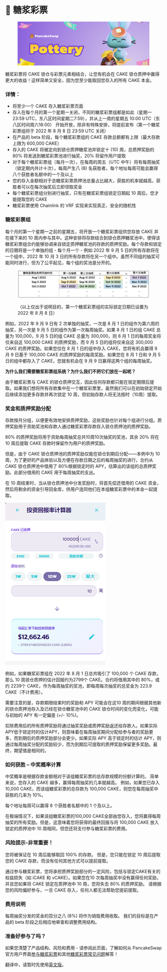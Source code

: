 # 🍯 糖浆彩票

<figure><img src="../../.gitbook/assets/pottery-header (1).png" alt=""><figcaption></figcaption></figure>

糖浆彩票将 CAKE 锁仓与彩票元素相结合，让您有机会在 CAKE 锁仓质押中赢得更大的收益！这样简单又安全，因为您至少能取回您存入的所有 CAKE 本金。

### 详情： <a href="#xiang-qing" id="xiang-qing"></a>

* 将至少一个 CAKE 存入糖浆彩票页面
* 存入在每个月的第一个星期一关闭，不同的糖浆彩票组都是如此（星期一 23:59 UTC，东八区时间星期二7:59），并从上一周的星期五 10:00 UTC（东八区时间周六18:00） 开始开放，除非有特殊安排，将提前宣布（第一个糖浆彩票组将于 2022 年 8 月 8 日 23:59 UTC 关闭）
* 在产品的 beta 阶段，每个糖浆彩票组的 CAKE 存款总额都有上限（最大存款上限为 600,000 CAKE）
* 存入的 CAKE 将被定向到锁仓质押糖浆池并锁定十 (10) 周，总质押奖励的 80% 将发送到糖浆彩票池进行抽奖，20% 将留作用户提取
* 对于每个糖浆彩票组（每月一次），在每周的周五（UTC 中午）将有每周抽奖（锁定期内共计十次），每周产生八 (8) 名获胜者，每个地址每周可能会赢得八个获胜者名额中的一个及以上
* 您的存入金额相对于总糖浆彩票质押池总量占比越大，获胜的机率就越高，获胜者可以在每次抽奖后立即领取奖金
* 每个糖浆彩票组分别进行抽奖，只有在糖浆彩票组锁定日期起 10 周后，您才能提取您的 CAKE
* 糖浆彩票使用 Chainlink 的 VRF 实现来实现真正、安全的随机性

### 糖浆彩票组 <a href="#tang-jiang-cai-piao-zu" id="tang-jiang-cai-piao-zu"></a>

每个月的第一个星期一之前的星期五，将开放一个糖浆彩票组供您存放 CAKE 并在接下来的 10 周内参与其中。这种安排将存款结合到锁仓质押糖浆池中，使得该糖浆彩票组合约能够协调来自锁定质押糖浆池的存款的质押奖励。每个存款和锁定的日期将是一个单独的组 - 每个月一个 - 例如 2022 年 9 月 5 日的所有存款将在一个组中，2022 年 10 月 3 日的所有存款将在另一个组中。虽然不同组的抽奖可能同时进行，但为了公平起见，每个组的奖池是分开的。

<figure><img src="../../.gitbook/assets/Screenshot 2022-07-27 at 1.04.10 PM.jpg" alt=""><figcaption><p>（以上仅出于说明目的，第一个糖浆彩票组的实际锁定日期已设置为 2022 年 8 月 8 日）</p></figcaption></figure>

例如，2022 年 9 月 9 日有 2 次单独的抽奖，一次是 8 月 1 日的组作为第六周的抽奖，另一次是 9 月 5 日的组作为第一次每周抽奖。如果 8 月 1 日的组 CAKE 总量为 100,000，9 月 5 日的组 CAKE 总量为 300,000，则 8 月 1 日的每周奖金将仅来自这 100,000 CAKE 的质押奖励，而 9 月 5 日的组将仅来自这 300,000 CAKE 的质押奖励。如果您仅在 8 月 1 日的组中存入 CAKE，您将有机会赢得 9 月 9 日基于 100,000 CAKE 的质押奖励的每周奖励。如果您在 8 月 1 日和 9 月 5 日的组中都存入了 CAKE，您就有机会在 9 月 9 日赢得这两个组的每周抽奖。

**为什么我们需要糖浆彩票组系统？为什么我们不把它们放在一起呢？**

由于糖浆彩票与 CAKE 的锁仓质押交互，因此任何存款都只能在锁定期限后提取。如果我们想将所有存款集中在一个糖浆彩票里，虽然我们可以在初始锁定开始后继续添加更多存款并再次锁定 10 周，但初始存款人将无法按时（10周）提取。

### 奖金和质押奖励分配 <a href="#jiang-jin-he-zhi-ya-jiang-li-fen-pei" id="jiang-jin-he-zhi-ya-jiang-li-fen-pei"></a>

存款按月分组，以便更有效地安排质押奖励，这些奖励也针对每个组进行分组。质押奖励用于资助奖池和存款人通过糖浆彩票存款存入锁仓质押池的质押奖励。

80% 的质押奖励将用于资助每周抽奖总共10周10次抽奖的奖池，其余 20% 将在 10 周后提取 CAKE 存款时保留作为用户的质押奖励。

但是，由于 CAKE 锁仓质押池的质押奖励仅能在锁仓到期后分配——本例中为 10 周，为了更好的产品体验以及方便在存款日期之后的每周抽奖的进行，合约从 CAKE 锁仓质押池中借用了 80%根据锁定时的 APY，估算出的该组的总质押奖励。此部分借用的 CAKE 用于每周抽奖的支出。

在 10 周结束时，当从锁仓质押池中分发奖励时，将首先偿还借用的 CAKE 资金，然后将剩余的资金引导回金库，供用户连同他们在本组糖浆彩票中的本金一起提取。

&#x20;                                               <img src="../../.gitbook/assets/image.png" alt="" data-size="original">

例如，如果糖浆彩票组在 2022 年 8 月 1 日总共吸引了 100,000 个 CAKE 存款，那么 10 周锁仓质押的估计回报约为2799个 CAKE。合约将借用其中的 80%，或约 2239个 CAKE，作为每周抽奖的奖池，即每周每次抽奖的总奖金为 223.9 CAKE（不计费用）。

需要注意的是，存款期限结束时的奖励和 APY 可能会在这10 周的期间根据其他新的锁仓质押池存入及已经在锁仓糖浆池中的 CAKE 锁仓时间的变化而变化，可能与初始的 APY 有一定偏差 (+/- 10%)。

扣除费用后的所有质押奖励将通过抽奖奖励或质押奖励返还给存款人。如果实际APY低于锁定时的估计APY，则意味着在每周抽奖期间分配给参与者的奖励更多，而到期后的质押奖励部分会更少。如果实际 APY 高于锁定时的估计 APY，则通过每周抽奖分配的奖励较少，而为到期后可提取的质押奖励保留更多奖励。最终，期望值是相同的。

### 如何获胜 – 中奖概率计算

中奖概率是根据存款金额相对于该组糖浆彩票的总存款规模的份额计算的。 简单来说，您存入的 CAKE 越多，赢得每周抽奖的几率就越高。 例如，如果您已存入 10,000 CAKE，而该组糖浆彩票的总存款为 100,000 CAKE，则您在每周抽奖中获胜的几率为 10%。

每个地址每周可以赢得 8 个获胜者名额中的 1 个及以上。

在极端情况下，如果该组糖浆彩票的100,000 CAKE全部由您存入，您将赢得每周抽奖的所有奖励。但是，这意味着您将获得的最终回报与将 100,000 CAKE 放入锁定的质押池中 10 周相同，但您还将支付参与糖浆彩票的费用。

### 风险提示-非常重要！

您将被保证在 10 周后能够取回 100% 的存款。 但是，您只能在锁定 10 周后提取您的 CAKE 存款，而没有任何其他方式可以提前提取。

通过参与糖浆彩票，您将承担质押奖励部分的一定风险，包括与锁定CAKE有关的权益损失（如 iCAKE 和 vCAKE）。如果您在10 次每周抽奖中没有赢得任何奖励，并且您如果将 CAKE 锁定在质押池中 10 周，您将失去 80% 的质押奖励。 请根据您的风险偏好参与，一旦 CAKE 存入，任何人都无法帮助您提前提取。

### 费用说明

每周抽奖分发的奖金的百分之八 (8%) 将作为销毁费用收取。 我们的目标是在产品的 beta 阶段之后相应地审查和调整费用结构。

### 准备好参与了吗？

如果您清楚了产品结构、风险和费用 - 请参阅此页面，了解如何从 PancakeSwap 官方用户界面[参与糖浆彩票](https://app.gitbook.com/o/-MHRKTpKSfYQBsO7YgOo/s/-MHREX7DHcljbY5IkjgJ-3369173170/\~/changes/DhnYvzxHLGMTcuoqPPV8/products/tang-jiang-cai-piao/ru-he-wan-zhuan-tang-jiang-cai-piao)和其他[糖浆彩票常见问题](https://app.gitbook.com/o/-MHRKTpKSfYQBsO7YgOo/s/-MHREX7DHcljbY5IkjgJ-3369173170/\~/changes/DhnYvzxHLGMTcuoqPPV8/products/tang-jiang-cai-piao/tang-jiang-cai-piao-chang-jian-wen-ti)解答！

翻译中，请暂时先使用[英文版](https://docs.pancakeswap.finance/products/lottery/lottery-guide)。
